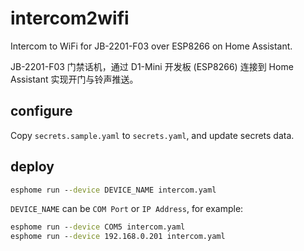 # intercom2wifi

Intercom to WiFi for JB-2201-F03 over ESP8266 on Home Assistant.

JB-2201-F03 门禁话机，通过 D1-Mini 开发板 (ESP8266) 连接到 Home Assistant 实现开门与铃声推送。

## configure

Copy `secrets.sample.yaml` to `secrets.yaml`, and update secrets data.

## deploy

```bat
esphome run --device DEVICE_NAME intercom.yaml
```

`DEVICE_NAME` can be `COM Port` or `IP Address`, for example:

```bat
esphome run --device COM5 intercom.yaml
esphome run --device 192.168.0.201 intercom.yaml
```
